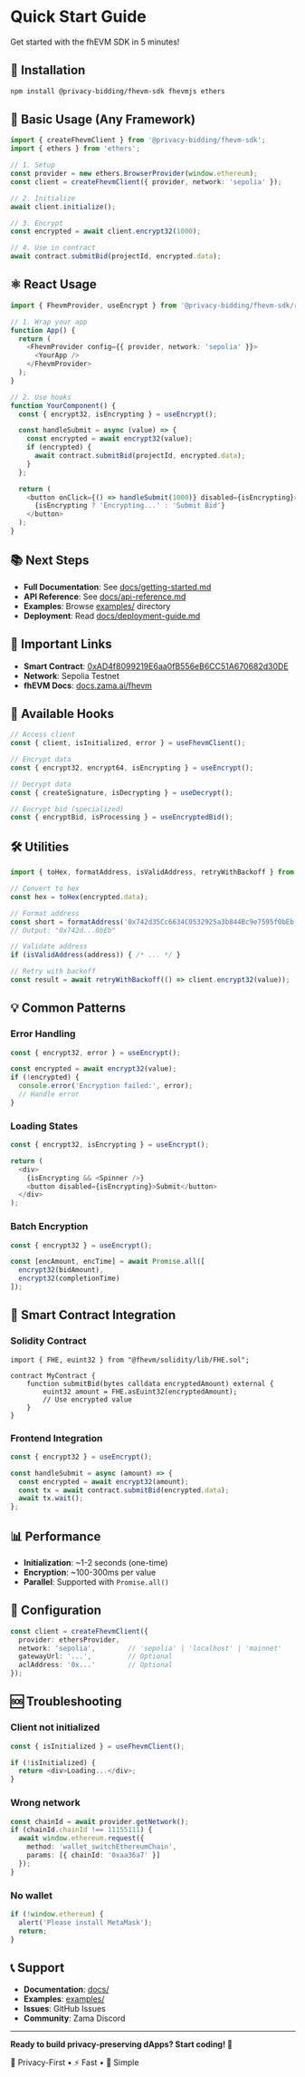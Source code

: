 # Quick Start Guide

Get started with the fhEVM SDK in 5 minutes!

## 🚀 Installation

```bash
npm install @privacy-bidding/fhevm-sdk fhevmjs ethers
```

## 📝 Basic Usage (Any Framework)

```typescript
import { createFhevmClient } from '@privacy-bidding/fhevm-sdk';
import { ethers } from 'ethers';

// 1. Setup
const provider = new ethers.BrowserProvider(window.ethereum);
const client = createFhevmClient({ provider, network: 'sepolia' });

// 2. Initialize
await client.initialize();

// 3. Encrypt
const encrypted = await client.encrypt32(1000);

// 4. Use in contract
await contract.submitBid(projectId, encrypted.data);
```

## ⚛️ React Usage

```typescript
import { FhevmProvider, useEncrypt } from '@privacy-bidding/fhevm-sdk/react';

// 1. Wrap your app
function App() {
  return (
    <FhevmProvider config={{ provider, network: 'sepolia' }}>
      <YourApp />
    </FhevmProvider>
  );
}

// 2. Use hooks
function YourComponent() {
  const { encrypt32, isEncrypting } = useEncrypt();

  const handleSubmit = async (value) => {
    const encrypted = await encrypt32(value);
    if (encrypted) {
      await contract.submitBid(projectId, encrypted.data);
    }
  };

  return (
    <button onClick={() => handleSubmit(1000)} disabled={isEncrypting}>
      {isEncrypting ? 'Encrypting...' : 'Submit Bid'}
    </button>
  );
}
```

## 📚 Next Steps

- **Full Documentation**: See [docs/getting-started.md](./docs/getting-started.md)
- **API Reference**: See [docs/api-reference.md](./docs/api-reference.md)
- **Examples**: Browse [examples/](./examples/) directory
- **Deployment**: Read [docs/deployment-guide.md](./docs/deployment-guide.md)

## 🔗 Important Links

- **Smart Contract**: [0xAD4f8099219E6aa0fB556eB6CC51A670682d30DE](https://sepolia.etherscan.io/address/0xAD4f8099219E6aa0fB556eB6CC51A670682d30DE)
- **Network**: Sepolia Testnet
- **fhEVM Docs**: [docs.zama.ai/fhevm](https://docs.zama.ai/fhevm)

## 🎯 Available Hooks

```typescript
// Access client
const { client, isInitialized, error } = useFhevmClient();

// Encrypt data
const { encrypt32, encrypt64, isEncrypting } = useEncrypt();

// Decrypt data
const { createSignature, isDecrypting } = useDecrypt();

// Encrypt bid (specialized)
const { encryptBid, isProcessing } = useEncryptedBid();
```

## 🛠️ Utilities

```typescript
import { toHex, formatAddress, isValidAddress, retryWithBackoff } from '@privacy-bidding/fhevm-sdk';

// Convert to hex
const hex = toHex(encrypted.data);

// Format address
const short = formatAddress('0x742d35Cc6634C0532925a3b844Bc9e7595f0bEb');
// Output: "0x742d...0bEb"

// Validate address
if (isValidAddress(address)) { /* ... */ }

// Retry with backoff
const result = await retryWithBackoff(() => client.encrypt32(value));
```

## 💡 Common Patterns

### Error Handling

```typescript
const { encrypt32, error } = useEncrypt();

const encrypted = await encrypt32(value);
if (!encrypted) {
  console.error('Encryption failed:', error);
  // Handle error
}
```

### Loading States

```typescript
const { encrypt32, isEncrypting } = useEncrypt();

return (
  <div>
    {isEncrypting && <Spinner />}
    <button disabled={isEncrypting}>Submit</button>
  </div>
);
```

### Batch Encryption

```typescript
const { encrypt32 } = useEncrypt();

const [encAmount, encTime] = await Promise.all([
  encrypt32(bidAmount),
  encrypt32(completionTime)
]);
```

## 🔐 Smart Contract Integration

### Solidity Contract

```solidity
import { FHE, euint32 } from "@fhevm/solidity/lib/FHE.sol";

contract MyContract {
    function submitBid(bytes calldata encryptedAmount) external {
        euint32 amount = FHE.asEuint32(encryptedAmount);
        // Use encrypted value
    }
}
```

### Frontend Integration

```typescript
const { encrypt32 } = useEncrypt();

const handleSubmit = async (amount) => {
  const encrypted = await encrypt32(amount);
  const tx = await contract.submitBid(encrypted.data);
  await tx.wait();
};
```

## 📊 Performance

- **Initialization**: ~1-2 seconds (one-time)
- **Encryption**: ~100-300ms per value
- **Parallel**: Supported with `Promise.all()`

## 🔧 Configuration

```typescript
const client = createFhevmClient({
  provider: ethersProvider,
  network: 'sepolia',        // 'sepolia' | 'localhost' | 'mainnet'
  gatewayUrl: '...',         // Optional
  aclAddress: '0x...'        // Optional
});
```

## 🆘 Troubleshooting

### Client not initialized

```typescript
const { isInitialized } = useFhevmClient();

if (!isInitialized) {
  return <div>Loading...</div>;
}
```

### Wrong network

```typescript
const chainId = await provider.getNetwork();
if (chainId.chainId !== 11155111) {
  await window.ethereum.request({
    method: 'wallet_switchEthereumChain',
    params: [{ chainId: '0xaa36a7' }]
  });
}
```

### No wallet

```typescript
if (!window.ethereum) {
  alert('Please install MetaMask');
  return;
}
```

## 📞 Support

- **Documentation**: [docs/](./docs/)
- **Examples**: [examples/](./examples/)
- **Issues**: GitHub Issues
- **Community**: Zama Discord

---

**Ready to build privacy-preserving dApps? Start coding! 🚀**

🔐 Privacy-First • ⚡ Fast • 💎 Simple
